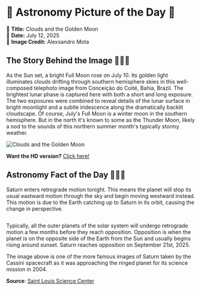 # 🌌 Astronomy Picture of the Day 🌌
🔭 **Title:** Clouds and the Golden Moon  
📅 **Date:** July 12, 2025  
📸 **Image Credit:** Alexsandro Mota  

## The Story Behind the Image 🧑‍🚀🔭
As the Sun set, a bright Full Moon rose on July 10. Its golden light illuminates clouds drifting through southern hemisphere skies in this well-composed telephoto image from Conceição do Coité, Bahia, Brazil. The brightest lunar phase is captured here with both a short and long exposure. The two exposures were combined to reveal details of the lunar surface in bright moonlight and a subtle iridescence along the dramatically backlit cloudscape. Of course, July's Full Moon is a winter moon in the southern hemisphere.  But in the north it's known to some as the Thunder Moon, likely a nod to the sounds of this northern summer month's typically stormy weather.

![Clouds and the Golden Moon](https://apod.nasa.gov/apod/image/2507/LUA_JULHO_25_1024.jpg)

**Want the HD version?** [Click here!](https://apod.nasa.gov/apod/image/2507/LUA_JULHO_25_2048.jpg)

## Astronomy Fact of the Day 👩‍🚀🚀 
<p>Saturn enters retrograde motion tonight. This means the planet will stop its usual eastward motion through the sky and begin moving westward instead. This motion is due to the Earth catching up to Saturn in its orbit, causing the change in perspective.</p>
<p><img src="https://www.slsc.org/wp-content/uploads/2025/07/jul-12.jpg" alt=""/></p>
<p>Typically, all the outer planets of the solar system will undergo retrograde motion a few months before they reach opposition. Opposition is when the planet is on the opposite side of the Earth from the Sun and usually begins rising around sunset. Saturn reaches opposition on September 21st, 2025.</p>
<p>The image above is one of the more famous images of Saturn taken by the Cassini spacecraft as it was approaching the ringed planet for its science mission in 2004.</p>

**Source**: [Saint Louis Science Center](https://www.slsc.org/astronomy-fact-of-the-day-july-12-2025/)
